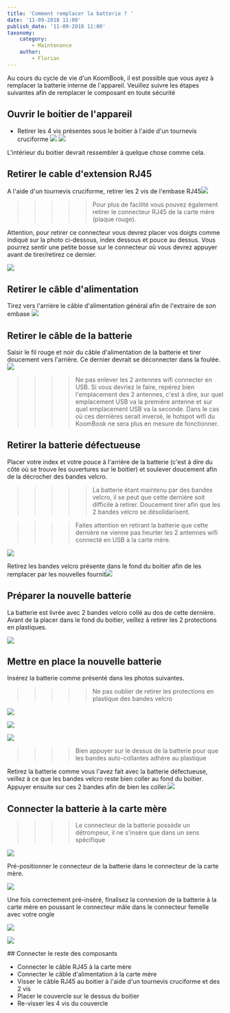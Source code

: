 ```yaml
---
title: 'Comment remplacer la batterie ? '
date: '11-09-2018 11:00'
publish_date: '11-09-2018 11:00'
taxonomy:
    category:
        - Maintenance
    author:
        - Florian
---
```


Au cours du cycle de vie d'un KoomBook, il est possible que vous ayez à remplacer la batterie interne de l'appareil. Veuillez suivre les étapes suivantes afin de remplacer le composant en toute sécurité

## Ouvrir le boitier de l'appareil

* Retirer les 4 vis présentes sous le boitier à l'aide d'un tournevis cruciforme 
![](20180911_103016.jpg?cropResize=600)
![](20180911_103053.jpg?cropResize=600)

L'intérieur du boitier devrait ressembler à quelque chose comme cela.

## Retirer le cable d'extension RJ45

A l'aide d'un tournevis cruciforme, retirer les 2 vis de l'embase RJ45![](20180911_103107.jpg?cropResize=600)

> > > > > Pour plus de facilité vous pouvez également retirer le connecteur RJ45 de la carte mère (plaque rouge).

Attention, pour retirer ce connecteur vous devrez placer vos doigts comme indiqué sur la photo ci-dessous, index dessous et pouce au dessus. Vous pourrez sentir une petite bosse sur le connecteur où vous devrez appuyer avant de tirer/retirez ce dernier. 

![](20180911_104243.jpg)



## Retirer le câble d'alimentation 

Tirez vers l'arrière le câble d'alimentation général afin de l'extraire de son embase ![](20180911_103203.jpg)



## Retirer le câble de la batterie 

Saisir le fil rouge et noir du câble d'alimentation de la batterie et tirer doucement vers l'arrière. Ce dernier devrait se déconnecter dans la foulée.![](20180911_103215.jpg)

> > > > Ne pas enlever les 2 antennes wifi connecter en USB. Si vous devriez le faire, repérez bien l'emplacement des 2 antennes, c'est à dire, sur quel emplacement USB va la première antenne et sur quel emplacement USB va la seconde. Dans le cas où ces dernières serait inversé, le hotspot wifi du KoomBook ne sera plus en mesure de fonctionner.

## Retirer la batterie défectueuse 

Placer votre index et votre pouce à l'arrière de la batterie (c'est à dire du côté où se trouve les ouvertures sur le boitier) et soulever doucement afin de la décrocher des bandes velcro.

> > > > > La batterie étant maintenu par des bandes velcro, il se peut que cette dernière soit difficile à retirer. Doucement tirer afin que les 2 bandes velcro se désolidarisent.

> > > > Faites attention en retirant la batterie que cette dernière ne vienne pas heurter les 2 antennes wifi connecté en USB à la carte mère.

![](20180911_103236.jpg)



Retirez les bandes velcro présente dans le fond du boitier afin de les remplacer par les nouvelles fournit![](20180911_103304.jpg)



## Préparer la nouvelle batterie 

La batterie est livrée avec 2 bandes velcro collé au dos de cette dernière. Avant de la placer dans le fond du boitier, veillez à retirer les 2 protections en plastiques.

![](20180911_105418.jpg)



## Mettre en place la nouvelle batterie

Insérez la batterie comme présenté dans les photos suivantes.

> > > > > Ne pas oublier de retirer les protections en plastique des bandes velcro

![](20180911_105817.jpg)

![](20180911_105819.jpg)

![](20180911_105825.jpg)

> > > > Bien appuyer sur le dessus de la batterie pour que les bandes auto-collantes adhère au plastique

Retirez la batterie comme vous l'avez fait avec la batterie défectueuse, veillez à ce que les bandes velcro reste bien coller au fond du boitier. Appuyer ensuite sur ces 2 bandes afin de bien les coller.![](20180911_135736.jpg)

## Connecter la batterie à la carte mère

> > > > Le connecteur de la batterie possède un détrompeur, il ne s'insére que dans un sens spécifique

![](20180911_141151.jpg)

Pré-positionner le connecteur de la batterie dans le connecteur de la carte mère.

![](20180911_103352.jpg)

Une fois correctement pré-inséré, finalisez la connexion de la batterie à la carte mère en poussant le connecteur mâle dans le connecteur femelle avec votre ongle

![](20180911_103409.jpg)

![](20180911_103422.jpg)



## Connecter le reste des composants

* Connecter le câble RJ45 à la carte mère
* Connecter le câble d'alimentation à la carte mère
* Visser le câble RJ45 au boitier à l'aide d'un tournevis cruciforme et des 2 vis
* Placer le couvercle sur le dessus du boitier
* Re-visser les 4 vis du couvercle